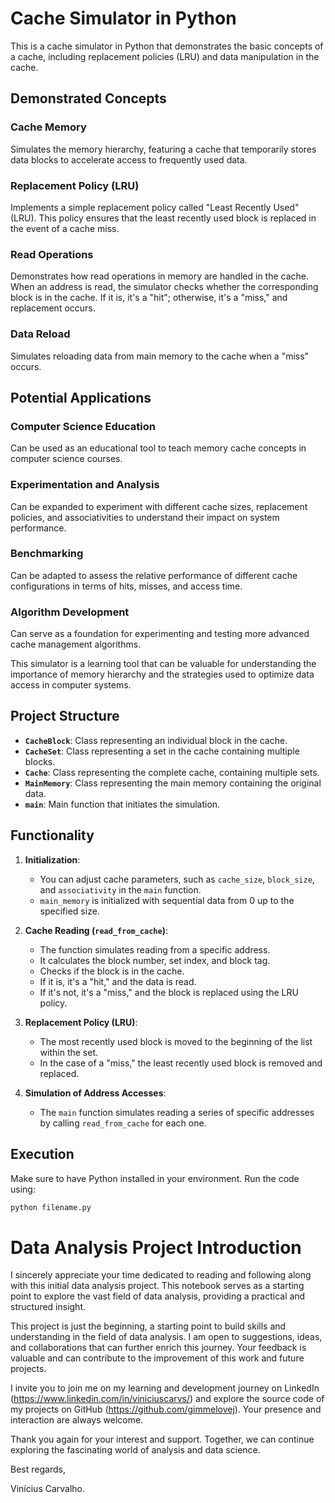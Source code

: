 # Cache Simulator in Python

This is a cache simulator in Python that demonstrates the basic concepts of a cache, including replacement policies (LRU) and data manipulation in the cache.

## Demonstrated Concepts

### Cache Memory

Simulates the memory hierarchy, featuring a cache that temporarily stores data blocks to accelerate access to frequently used data.

### Replacement Policy (LRU)

Implements a simple replacement policy called "Least Recently Used" (LRU). This policy ensures that the least recently used block is replaced in the event of a cache miss.

### Read Operations

Demonstrates how read operations in memory are handled in the cache. When an address is read, the simulator checks whether the corresponding block is in the cache. If it is, it's a "hit"; otherwise, it's a "miss," and replacement occurs.

### Data Reload

Simulates reloading data from main memory to the cache when a "miss" occurs.

## Potential Applications

### Computer Science Education

Can be used as an educational tool to teach memory cache concepts in computer science courses.

### Experimentation and Analysis

Can be expanded to experiment with different cache sizes, replacement policies, and associativities to understand their impact on system performance.

### Benchmarking

Can be adapted to assess the relative performance of different cache configurations in terms of hits, misses, and access time.

### Algorithm Development

Can serve as a foundation for experimenting and testing more advanced cache management algorithms.

This simulator is a learning tool that can be valuable for understanding the importance of memory hierarchy and the strategies used to optimize data access in computer systems.

## Project Structure

- **`CacheBlock`**: Class representing an individual block in the cache.
- **`CacheSet`**: Class representing a set in the cache containing multiple blocks.
- **`Cache`**: Class representing the complete cache, containing multiple sets.
- **`MainMemory`**: Class representing the main memory containing the original data.
- **`main`**: Main function that initiates the simulation.

## Functionality

1. **Initialization**:
    - You can adjust cache parameters, such as `cache_size`, `block_size`, and `associativity` in the `main` function.
    - `main_memory` is initialized with sequential data from 0 up to the specified size.

2. **Cache Reading (`read_from_cache`)**:
    - The function simulates reading from a specific address.
    - It calculates the block number, set index, and block tag.
    - Checks if the block is in the cache.
    - If it is, it's a "hit," and the data is read.
    - If it's not, it's a "miss," and the block is replaced using the LRU policy.

3. **Replacement Policy (LRU)**:
    - The most recently used block is moved to the beginning of the list within the set.
    - In the case of a "miss," the least recently used block is removed and replaced.

4. **Simulation of Address Accesses**:
    - The `main` function simulates reading a series of specific addresses by calling `read_from_cache` for each one.

## Execution

Make sure to have Python installed in your environment. Run the code using:

```bash
python filename.py
```
# Data Analysis Project Introduction

I sincerely appreciate your time dedicated to reading and following along with this initial data analysis project. This notebook serves as a starting point to explore the vast field of data analysis, providing a practical and structured insight.

This project is just the beginning, a starting point to build skills and understanding in the field of data analysis. I am open to suggestions, ideas, and collaborations that can further enrich this journey. Your feedback is valuable and can contribute to the improvement of this work and future projects.

I invite you to join me on my learning and development journey on LinkedIn (https://www.linkedin.com/in/viniciuscarvs/) and explore the source code of my projects on GitHub (https://github.com/gimmelovej). Your presence and interaction are always welcome.

Thank you again for your interest and support. Together, we can continue exploring the fascinating world of analysis and data science.

Best regards,

Vinícius Carvalho.

